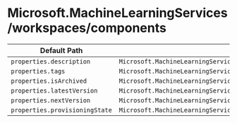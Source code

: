 # Microsoft.MachineLearningServices/workspaces/components

| Default Path | Alias |
|---|---|
| `properties.description` | `Microsoft.MachineLearningServices/workspaces/components/description` |
| `properties.tags` | `Microsoft.MachineLearningServices/workspaces/components/tags` |
| `properties.isArchived` | `Microsoft.MachineLearningServices/workspaces/components/isArchived` |
| `properties.latestVersion` | `Microsoft.MachineLearningServices/workspaces/components/latestVersion` |
| `properties.nextVersion` | `Microsoft.MachineLearningServices/workspaces/components/nextVersion` |
| `properties.provisioningState` | `Microsoft.MachineLearningServices/workspaces/components/provisioningState` |

